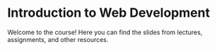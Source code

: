 # Introduction to Web Development

Welcome to the course!  Here you can find the slides from lectures, assignments, and other resources.
